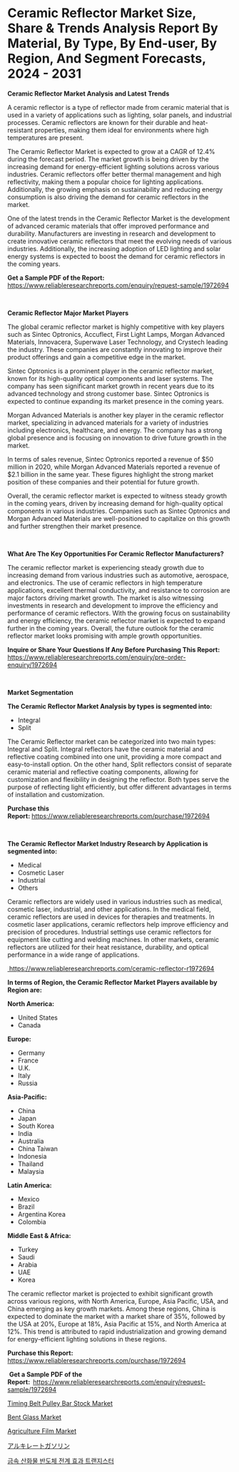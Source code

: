 <p><h1>Ceramic Reflector Market Size, Share & Trends Analysis Report By Material, By Type, By End-user, By Region, And Segment Forecasts, 2024 - 2031</h1></p><p><strong>Ceramic Reflector Market Analysis and Latest Trends</strong></p>
<p><p>A ceramic reflector is a type of reflector made from ceramic material that is used in a variety of applications such as lighting, solar panels, and industrial processes. Ceramic reflectors are known for their durable and heat-resistant properties, making them ideal for environments where high temperatures are present.</p><p>The Ceramic Reflector Market is expected to grow at a CAGR of 12.4% during the forecast period. The market growth is being driven by the increasing demand for energy-efficient lighting solutions across various industries. Ceramic reflectors offer better thermal management and high reflectivity, making them a popular choice for lighting applications. Additionally, the growing emphasis on sustainability and reducing energy consumption is also driving the demand for ceramic reflectors in the market.</p><p>One of the latest trends in the Ceramic Reflector Market is the development of advanced ceramic materials that offer improved performance and durability. Manufacturers are investing in research and development to create innovative ceramic reflectors that meet the evolving needs of various industries. Additionally, the increasing adoption of LED lighting and solar energy systems is expected to boost the demand for ceramic reflectors in the coming years.</p></p>
<p><strong>Get a Sample PDF of the Report:&nbsp;</strong> <a href="https://www.reliableresearchreports.com/enquiry/request-sample/1972694">https://www.reliableresearchreports.com/enquiry/request-sample/1972694</a></p>
<p>&nbsp;</p>
<p><strong>Ceramic Reflector Major Market Players</strong></p>
<p><p>The global ceramic reflector market is highly competitive with key players such as Sintec Optronics, Accuflect, First Light Lamps, Morgan Advanced Materials, Innovacera, Superwave Laser Technology, and Crystech leading the industry. These companies are constantly innovating to improve their product offerings and gain a competitive edge in the market.</p><p>Sintec Optronics is a prominent player in the ceramic reflector market, known for its high-quality optical components and laser systems. The company has seen significant market growth in recent years due to its advanced technology and strong customer base. Sintec Optronics is expected to continue expanding its market presence in the coming years.</p><p>Morgan Advanced Materials is another key player in the ceramic reflector market, specializing in advanced materials for a variety of industries including electronics, healthcare, and energy. The company has a strong global presence and is focusing on innovation to drive future growth in the market.</p><p>In terms of sales revenue, Sintec Optronics reported a revenue of $50 million in 2020, while Morgan Advanced Materials reported a revenue of $2.1 billion in the same year. These figures highlight the strong market position of these companies and their potential for future growth.</p><p>Overall, the ceramic reflector market is expected to witness steady growth in the coming years, driven by increasing demand for high-quality optical components in various industries. Companies such as Sintec Optronics and Morgan Advanced Materials are well-positioned to capitalize on this growth and further strengthen their market presence.</p></p>
<p>&nbsp;</p>
<p><strong>What Are The Key Opportunities For Ceramic Reflector Manufacturers?</strong></p>
<p><p>The ceramic reflector market is experiencing steady growth due to increasing demand from various industries such as automotive, aerospace, and electronics. The use of ceramic reflectors in high temperature applications, excellent thermal conductivity, and resistance to corrosion are major factors driving market growth. The market is also witnessing investments in research and development to improve the efficiency and performance of ceramic reflectors. With the growing focus on sustainability and energy efficiency, the ceramic reflector market is expected to expand further in the coming years. Overall, the future outlook for the ceramic reflector market looks promising with ample growth opportunities.</p></p>
<p><strong>Inquire or Share Your Questions If Any Before Purchasing This Report:</strong> <a href="https://www.reliableresearchreports.com/enquiry/pre-order-enquiry/1972694">https://www.reliableresearchreports.com/enquiry/pre-order-enquiry/1972694</a></p>
<p>&nbsp;</p>
<p><strong>Market Segmentation</strong></p>
<p><strong>The Ceramic Reflector Market Analysis by types is segmented into:</strong></p>
<p><ul><li>Integral</li><li>Split</li></ul></p>
<p><p>The Ceramic Reflector market can be categorized into two main types: Integral and Split. Integral reflectors have the ceramic material and reflective coating combined into one unit, providing a more compact and easy-to-install option. On the other hand, Split reflectors consist of separate ceramic material and reflective coating components, allowing for customization and flexibility in designing the reflector. Both types serve the purpose of reflecting light efficiently, but offer different advantages in terms of installation and customization.</p></p>
<p><strong>Purchase this Report:&nbsp;</strong><a href="https://www.reliableresearchreports.com/purchase/1972694">https://www.reliableresearchreports.com/purchase/1972694</a></p>
<p>&nbsp;</p>
<p><strong>The Ceramic Reflector Market Industry Research by Application is segmented into:</strong></p>
<p><ul><li>Medical</li><li>Cosmetic Laser</li><li>Industrial</li><li>Others</li></ul></p>
<p><p>Ceramic reflectors are widely used in various industries such as medical, cosmetic laser, industrial, and other applications. In the medical field, ceramic reflectors are used in devices for therapies and treatments. In cosmetic laser applications, ceramic reflectors help improve efficiency and precision of procedures. Industrial settings use ceramic reflectors for equipment like cutting and welding machines. In other markets, ceramic reflectors are utilized for their heat resistance, durability, and optical performance in a wide range of applications.</p></p>
<p><a href="https://www.reliableresearchreports.com/ceramic-reflector-r1972694">&nbsp;https://www.reliableresearchreports.com/ceramic-reflector-r1972694</a></p>
<p><strong>In terms of Region, the Ceramic Reflector Market Players available by Region are:</strong></p>
<p>
    <p> <strong> North America: </strong>
        <ul>
            <li>United States</li>
            <li>Canada</li>
        </ul>
        </p> 
    <p> <strong> Europe: </strong>
        <ul>
            <li>Germany</li>
            <li>France</li>
            <li>U.K.</li>
            <li>Italy</li>
            <li>Russia</li>
        </ul>
        </p> 
    <p> <strong> Asia-Pacific: </strong>
        <ul>
            <li>China</li>
            <li>Japan</li>
            <li>South Korea</li>
            <li>India</li>
            <li>Australia</li>
            <li>China Taiwan</li>
            <li>Indonesia</li>
            <li>Thailand</li>
            <li>Malaysia</li>
        </ul>
        </p> 
    <p> <strong> Latin America: </strong>
        <ul>
            <li>Mexico</li>
            <li>Brazil</li>
            <li>Argentina Korea</li>
            <li>Colombia</li>
        </ul>
        </p> 
    <p> <strong> Middle East & Africa: </strong>
        <ul>
            <li>Turkey</li>
            <li>Saudi</li>
            <li>Arabia</li>
            <li>UAE</li>
            <li>Korea</li>
        </ul>
    </p>
    </p>
<p><p>The ceramic reflector market is projected to exhibit significant growth across various regions, with North America, Europe, Asia Pacific, USA, and China emerging as key growth markets. Among these regions, China is expected to dominate the market with a market share of 35%, followed by the USA at 20%, Europe at 18%, Asia Pacific at 15%, and North America at 12%. This trend is attributed to rapid industrialization and growing demand for energy-efficient lighting solutions in these regions.</p></p>
<p><strong>Purchase this Report: </strong><a href="https://www.reliableresearchreports.com/purchase/1972694">https://www.reliableresearchreports.com/purchase/1972694</a></p>
<p>&nbsp;<strong>Get a Sample PDF of the Report:&nbsp;&nbsp;</strong><a href="https://www.reliableresearchreports.com/enquiry/request-sample/1972694">https://www.reliableresearchreports.com/enquiry/request-sample/1972694</a></p>
<p><strong></strong></p>
<p><p><a href="https://github.com/Sherrillcrooksxa8i18ucf2m/Market-Research-Report-List-2/blob/main/timing-belt-pulley-bar-stock-market.md">Timing Belt Pulley Bar Stock Market</a></p><p><a href="https://issuu.com/reportprime-2/docs/bent-glass-market-size-2030.pptx">Bent Glass Market</a></p><p><a href="https://issuu.com/reportprime-2/docs/agriculture-film-market-size-2030.pptx">Agriculture Film Market</a></p><p><a href="https://github.com/vtbvgl20191192/Market-Research-Report-List-1/blob/main/671987133791.md">アルキレートガソリン</a></p><p><a href="https://github.com/TrevorKruvalis5678/Market-Research-Report-List-1/blob/main/872305131078.md">금속 산화물 반도체 전계 효과 트랜지스터</a></p></p>